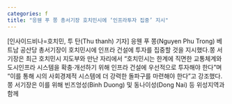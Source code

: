 ```yaml
---
categories: f
title: "응웬 푸 쫑 총서기장 호치민시에 ‘인프라투자 집중’ 지시"
---
```

[인사이드비나=호치민, 투 탄(Thu thanh) 기자] 응웬 푸 쫑(Nguyen Phu Trong) 베트남 공산당 총서기장이 호치민시에 인프라 건설에 투자를 집중할 것을 지시했다.쫑 서기장은 최근 호치민시 지도부와 만난 자리에서 “호치민시는 한계에 직면한 교통체계와 도시인프라 시스템을 확충·개선하기 위해 인프라 건설에 우선적으로 투자해야 한다”며 “이를 통해 시의 사회경제적 시스템에 더 강력한 돌파구를 마련해야 한다”고 강조했다.쫑 서기장은 이를 위해 빈즈엉성(Binh Duong) 및 동나이성(Dong Nai) 등 위성지역과 함께